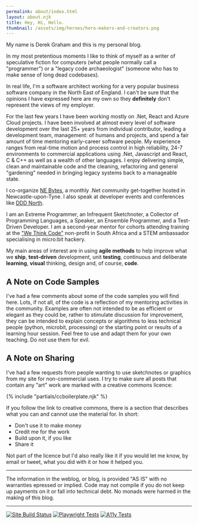 ```yaml
---
permalink: about/index.html
layout: about.njk
title: Hey, Hi, Hello.
thumbnail: /assets/img/heroes/hero-makers-and-creators.png
---
```


My name is Derek Graham and this is my personal blog.

In my most pretentious moments I like to think of myself as a writer of speculative fiction for computers (what people normally call a "programmer") or a 
"legacy code archaeologist" (someone who has to make sense of long dead codebases).

In real life, I'm a software architect working for a very popular business software company in the North East of England. I can't be sure that the opinions 
I have expressed here are my own so they **definitely** don't represent the views of my employer.

For the last few years I have been working mostly on .Net, React and Azure Cloud projects. I have been involved  at almost every level of software development over the last 25+ years from 
individual contributor, leading a development team, management: of humans and projects, and spend a fair amount of time mentoring early-career software people. My experience ranges from real-time motion 
and process control in high reliability, 24-7 environments to commercial applications using .Net, Javascript and React, C & C++ as well as a wealth of other languages. I enjoy delivering simple, clean and 
maintainable code and the cleaning, refactoring and general "gardening" needed in bringing legacy systems back to a manageable state.

I co-organize [NE Bytes](https://nebytes.net), a monthly .Net community get-together hosted in Newcastle-upon-Tyne. I also speak at developer events and conferences 
like [DDD North](https://www.dddnorth.co.uk).

I am an Extreme Programmer, an Infrequent Sketchnoter, a Collector of Programming Languages, a Speaker, an Ensemble Programmer, and a Test-Driven Developer. I 
am a second-year mentor for cohorts attending training at the ["We Think Code"](https://wethinkcode.co.za) non-profit in South Africa 
and a STEM ambassador specialising in micro:bit hackery.

My main areas of interest are in using **agile methods** to help improve what we **ship**, **test-driven** development, unit **testing**, continuous and
deliberate **learning**, **visual** thinking, design and, of course, **code**.

## A Note on Code Samples

I've had a few comments about some of the code samples you will find here. Lots, if not all, of the code is a reflection of my mentoring activities in the community. Examples are often not intended to be as efficient or elegant as they could be, rather to stimulate discussion for improvement, they can be intended to explain concepts or algorithms to less technical people (python, microbit, processing) or the starting point or results of a learning hour session. Feel free to use and adapt them for your own teaching. Do not use them for evil.


## A Note on Sharing

I've had a few requests from people wanting to use sketchnotes or graphics from my site for non-commercial uses. I try to make sure all posts that contain any "art"
work are marked with a creative commons licence:

{% include "partials/ccboilerplate.njk" %}

If you follow the link to creative commons, there is a section that describes what you can and cannot use the material for. In short:

* Don't use it to make money
* Credit me for the work
* Build upon it, if you like
* Share it

Not part of the licence but I'd also really like it if you would let me know, by email or tweet, what you did with it or how it helped you.

 -----
 
The information in the weblog, or blog, is provided "AS IS" with no warranties epressed or implied. Code may not compile if you do not keep up payments on it or
fall into technical debt. No monads were harmed in the making of this blog.

-----

[![Site Build Status](https://github.com/deejaygraham/deejaygraham.github.io/actions/workflows/build.yml/badge.svg)](https://github.com/deejaygraham/deejaygraham.github.io/actions/workflows/build.yml)
[![Playwright Tests](https://github.com/deejaygraham/deejaygraham.github.io/actions/workflows/playwright-test.yml/badge.svg)](https://github.com/deejaygraham/deejaygraham.github.io/actions/workflows/playwright-test.yml)
[![A11y Tests](https://github.com/deejaygraham/deejaygraham.github.io/actions/workflows/a11y-test.yml/badge.svg)](https://github.com/deejaygraham/deejaygraham.github.io/actions/workflows/a11y-test.yml)
